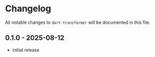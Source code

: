 # Changelog

All notable changes to `dart-transformer` will be documented in this file.

## 0.1.0 - 2025-08-12

- initial release
